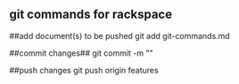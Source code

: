 ## git commands for rackspace ##

##add document(s) to be pushed
git add git-commands.md

##commit changes##
git commit -m "<notes on commit>"

##push changes
git push origin features
